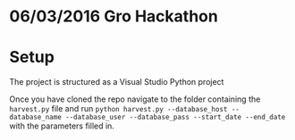 06/03/2016 Gro Hackathon
========================

Setup
=====
The project is structured as a Visual Studio Python project

Once you have cloned the repo navigate to the folder containing the ``harvest.py`` file
and run ``python harvest.py --database_host --database_name --database_user --database_pass --start_date --end_date`` with the parameters filled in.